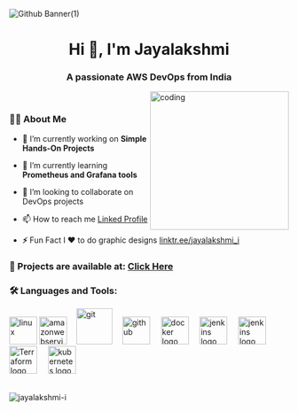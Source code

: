<!---
Jayalakshmi-i/Jayalakshmi-i is a ✨ special ✨ repository because its `README.md` (this file) appears on your GitHub profile.
You can click the Preview link to take a look at your changes.
--->
![Github Banner(1)](https://github.com/Jayalakshmi-i/Jayalakshmi-i/assets/141424247/8e9ec7ae-10bb-4c75-b154-d8b65a83d689)

<h1 align="center">Hi 👋, I'm Jayalakshmi</h1>
<h3 align="center">A passionate AWS DevOps from India</h3>

<img align="right" height="250" alt="coding" src="https://mir-s3-cdn-cf.behance.net/project_modules/disp/601014116770475.6068beff4640a.gif"  />

<div>
<br>
</div>

<div>
<h3 align="left">👩‍💻  About Me</h3>
</div>

- 🔭 I’m currently working on **Simple Hands-On Projects**

- 🌱 I’m currently learning **Prometheus and Grafana tools**
- 💞️ I’m looking to collaborate on DevOps projects
- 📫 How to reach me <a href="https://www.linkedin.com/in/jayalakshmi-i/" target="blank">Linked Profile</a>
- **⚡** Fun Fact I ❤️ to do graphic designs <a href="https://linktr.ee/jayalakshmi_i" target="blank">linktr.ee/jayalakshmi_i</a>

<h3 align="left">📂 Projects are available at: <a href="https://github.com/Jayalakshmi-i/jayatestrepo/blob/main/README.md" target="blank">Click Here</a></h3>


<h3 align="left">🛠 Languages and Tools:</h3>
<div align="left">
  <img src="https://1000logos.net/wp-content/uploads/2017/03/LINUX-LOGO.png" height="50" alt="linux"  />
  <img src="https://cdn.icon-icons.com/icons2/2699/PNG/512/amazon_aws_logo_icon_168666.png" height="50" alt="amazonwebservices logo"  />
  <img width="9" />
  <img src="https://cdn.iconscout.com/icon/free/png-256/free-git-16-1175195.png?f=webp" height="65" alt="git"  />
  <img width="10" />
   <img src="https://cdn4.iconfinder.com/data/icons/iconsimple-logotypes/512/github-512.png" height="50" alt="github"  />
  <img width="12" />
  <img src="https://cdn.jsdelivr.net/gh/devicons/devicon/icons/docker/docker-plain-wordmark.svg" height="50" alt="docker logo"  />
  <img width="12" />
  <img src="https://www.vectorlogo.zone/logos/jenkins/jenkins-icon.svg" height="50" alt="jenkins logo"  />
  <img width="12" />
  <img src="https://upload.wikimedia.org/wikipedia/commons/thumb/2/24/Ansible_logo.svg/1664px-Ansible_logo.svg.png" height="50" alt="jenkins logo"  />
  <img width="12" />
   <img src="https://www.veritis.com/wp-content/uploads/2015/06/Terraform-main-image.jpg" height="50" alt="Terraform logo"  />
  <img width="12" />
  <img src="https://cdn.jsdelivr.net/gh/devicons/devicon/icons/kubernetes/kubernetes-plain.svg" height="50" alt="kubernetes logo"  />
  <img width="12" />
</div>
<br>
<p><img align="center" src="https://github-readme-stats.vercel.app/api/top-langs?username=jayalakshmi-i&show_icons=true&locale=en&layout=compact" alt="jayalakshmi-i" /></p>
